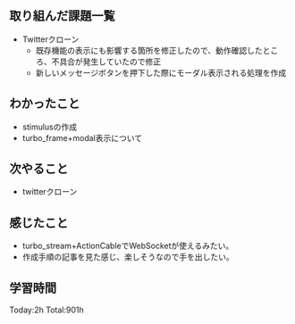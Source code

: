 ## 取り組んだ課題一覧
- Twitterクローン
  - 既存機能の表示にも影響する箇所を修正したので、動作確認したところ、不具合が発生していたので修正
  - 新しいメッセージボタンを押下した際にモーダル表示される処理を作成

## わかったこと
- stimulusの作成
- turbo_frame+modal表示について

## 次やること
- twitterクローン　

## 感じたこと
- turbo_stream+ActionCableでWebSocketが使えるみたい。
- 作成手順の記事を見た感じ、楽しそうなので手を出したい。
  
## 学習時間
Today:2h
Total:901h
